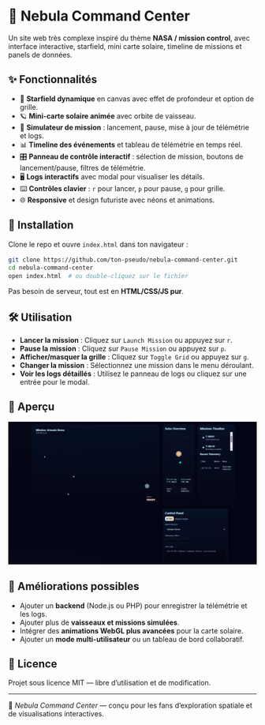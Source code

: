 # 🌌 Nebula Command Center

Un site web très complexe inspiré du thème **NASA / mission control**, avec interface interactive, starfield, mini carte solaire, timeline de missions et panels de données.

## ✨ Fonctionnalités

* 🌠 **Starfield dynamique** en canvas avec effet de profondeur et option de grille.
* 🪐 **Mini-carte solaire animée** avec orbite de vaisseau.
* 🚀 **Simulateur de mission** : lancement, pause, mise à jour de télémétrie et logs.
* 📊 **Timeline des événements** et tableau de télémétrie en temps réel.
* 🎛 **Panneau de contrôle interactif** : sélection de mission, boutons de lancement/pause, filtres de télémétrie.
* 🖥 **Logs interactifs** avec modal pour visualiser les détails.
* ⌨️ **Contrôles clavier** : `r` pour lancer, `p` pour pause, `g` pour grille.
* 🌐 **Responsive** et design futuriste avec néons et animations.

## 🚀 Installation

Clone le repo et ouvre `index.html` dans ton navigateur :

```bash
git clone https://github.com/ton-pseudo/nebula-command-center.git
cd nebula-command-center
open index.html  # ou double-cliquez sur le fichier
```

Pas besoin de serveur, tout est en **HTML/CSS/JS pur**.

## 🛠️ Utilisation

* **Lancer la mission** : Cliquez sur `Launch Mission` ou appuyez sur `r`.
* **Pause la mission** : Cliquez sur `Pause Mission` ou appuyez sur `p`.
* **Afficher/masquer la grille** : Cliquez sur `Toggle Grid` ou appuyez sur `g`.
* **Changer la mission** : Sélectionnez une mission dans le menu déroulant.
* **Voir les logs détaillés** : Utilisez le panneau de logs ou cliquez sur une entrée pour le modal.

## 📸 Aperçu

![screenshot](image.png)  <!-- Ajoute un screenshot du site ici -->

## 🔧 Améliorations possibles

* Ajouter un **backend** (Node.js ou PHP) pour enregistrer la télémétrie et les logs.
* Ajouter plus de **vaisseaux et missions simulées**.
* Intégrer des **animations WebGL plus avancées** pour la carte solaire.
* Ajouter un **mode multi-utilisateur** ou un tableau de bord collaboratif.

## 📄 Licence

Projet sous licence MIT — libre d’utilisation et de modification.

---

💫 *Nebula Command Center* — conçu pour les fans d’exploration spatiale et de visualisations interactives.
